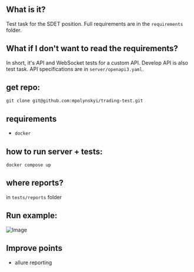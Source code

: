 ## What is it?  
Test task for the SDET position. Full requirements are in the `requirements` folder.  

## What if I don't want to read the requirements?  
In short, it's API and WebSocket tests for a custom API. Develop API is also test task. API specifications are in `server/openapi3.yaml`.

## get repo:
```
git clone git@github.com:mpolynskyi/trading-test.git
```

## requirements
* `docker` <br>

## how to run server + tests:
```
docker compose up
```


## where reports?
in `tests/reports` folder

## Run example:
![Image](https://github.com/user-attachments/assets/677a84d8-6fc3-4a7d-a5ef-d57aa189a3fa)

## Improve points
* allure reporting